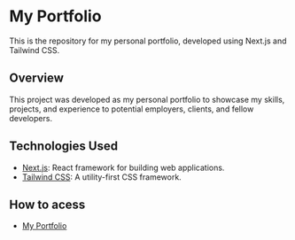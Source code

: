 # My Portfolio

This is the repository for my personal portfolio, developed using Next.js and Tailwind CSS.

## Overview

This project was developed as my personal portfolio to showcase my skills, projects, and experience to potential employers, clients, and fellow developers.

## Technologies Used

- [Next.js](https://nextjs.org/): React framework for building web applications.
- [Tailwind CSS](https://tailwindcss.com/): A utility-first CSS framework.

## How to acess
- [My Portfolio](https://diogobernardes.vercel.app/)

